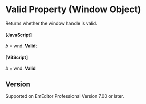 # Valid Property (Window Object)

Returns whether the window handle is valid.

#### \[JavaScript\]

_b_ = wnd. **Valid**;

#### \[VBScript\]

_b_ = wnd. **Valid**

## Version

Supported on EmEditor Professional Version 7.00 or later.
